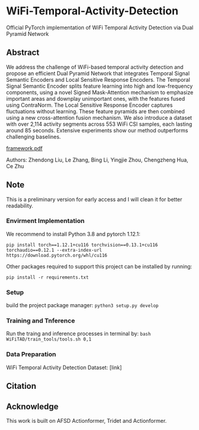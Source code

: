 # WiFi-Temporal-Activity-Detection

Official PyTorch implementation of WiFi Temporal Activity Detection via Dual Pyramid Network

## Abstract
We address the challenge of WiFi-based temporal activity detection and  propose an efficient Dual Pyramid Network that integrates Temporal Signal Semantic Encoders and Local Sensitive Response Encoders. The Temporal Signal Semantic Encoder splits feature learning into high and low-frequency components, using a novel Signed Mask-Attention mechanism to emphasize important areas and downplay unimportant ones, with the features fused using ContraNorm. The Local Sensitive Response Encoder captures fluctuations without learning. These feature pyramids are then combined using a new cross-attention fusion mechanism. We also introduce a dataset with over 2,114 activity segments across 553 WiFi CSI samples, each lasting around 85 seconds. Extensive experiments show our method outperforms challenging baselines.

[framework.pdf](https://github.com/user-attachments/files/18194525/framework.pdf)

Authors: Zhendong Liu, Le Zhang, Bing Li, Yingjie Zhou, Chengzheng Hua, Ce Zhu

## Note
This is a preliminary version for early access and I will clean it for better readability.

### Envirment Implementation
We recommend to install Python 3.8 and pytorch 1.12.1: 

`pip install torch==1.12.1+cu116 torchvision==0.13.1+cu116 torchaudio==0.12.1 --extra-index-url https://download.pytorch.org/whl/cu116`

Other packages required to support this project can be installed by running:

`pip install -r requirements.txt`

### Setup

build the project package manager: `python3 setup.py develop`

### Training and Tnference
Run the traing and inference processes in terminal by: `bash WiFiTAD/train_tools/tools.sh 0,1`

### Data Preparation
WiFi Temporal Activity Detection Dataset: [link]
<!-- (https://drive.google.com/file/d/1gy0ppFtypVTtgBfrFzdMJUbXTb1MbPSK/view?usp=drive_link) -->

## Citation

## Acknowledge
This work is built on AFSD Actionformer, Tridet and Actionformer.
